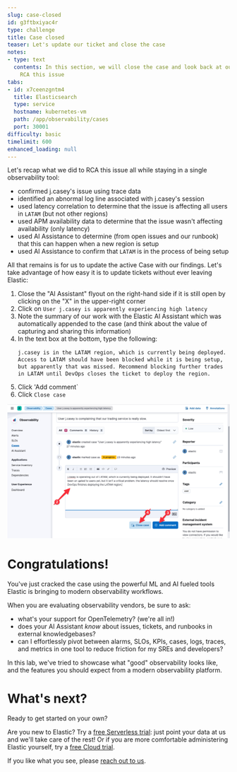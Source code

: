 ```yaml
---
slug: case-closed
id: g3ftbxiyac4r
type: challenge
title: Case closed
teaser: Let's update our ticket and close the case
notes:
- type: text
  contents: In this section, we will close the case and look back at our efforts to
    RCA this issue
tabs:
- id: x7ceenzgntm4
  title: Elasticsearch
  type: service
  hostname: kubernetes-vm
  path: /app/observability/cases
  port: 30001
difficulty: basic
timelimit: 600
enhanced_loading: null
---
```

Let's recap what we did to RCA this issue all while staying in a single observability tool:
* confirmed j.casey's issue using trace data
* identified an abnormal log line associated with j.casey's session
* used latency correlation to determine that the issue is affecting all users in `LATAM` (but not other regions)
* used APM availability data to determine that the issue wasn't affecting availability (only latency)
* used AI Assistance to determine (from open issues and our runbook) that this can happen when a new region is setup
* used AI Assistance to confirm that `LATAM` is in the process of being setup

All that remains is for us to update the active Case with our findings. Let's take advantage of how easy it is to update tickets without ever leaving Elastic:

1. Close the "AI Assistant" flyout on the right-hand side if it is still open by clicking on the "X" in the upper-right corner
2. Click on `User j.casey is apparently experiencing high latency`
3. Note the summary of our work with the Elastic AI Assistant which was automatically appended to the case (and think about the value of capturing and sharing this information)
4. In the text box at the bottom, type the following:
    ```
    j.casey is in the LATAM region, which is currently being deployed. Access to LATAM should have been blocked while it is being setup, but apparently that was missed. Recommend blocking further trades in LATAM until DevOps closes the ticket to deploy the region.
    ```
5. Click 'Add comment`
6. Click `Close case`

![case-closed.png](../assets/case-closed.png)

# Congratulations!

You've just cracked the case using the powerful ML and AI fueled tools Elastic is bringing to modern observability workflows.

When you are evaluating observability vendors, be sure to ask:
* what's your support for OpenTelemetry? (we're all in!)
* does your AI Assistant _know_ about issues, tickets, and runbooks in external knowledgebases?
* can I effortlessly pivot between alarms, SLOs, KPIs, cases, logs, traces, and metrics in one tool to reduce friction for my SREs and developers?

In this lab, we've tried to showcase what "good" observability looks like, and the features you should expect from a modern observability platform.

# What's next?

Ready to get started on your own?

Are you new to Elastic? Try a [free Serverless trial](https://www.elastic.co/cloud/serverless): just point your data at us and we'll take care of the rest! Or if you are more comfortable administering Elastic yourself, try a [free Cloud trial](https://www.elastic.co/cloud/cloud-trial-overview).

If you like what you see, please [reach out to us](https://www.elastic.co/contact).
